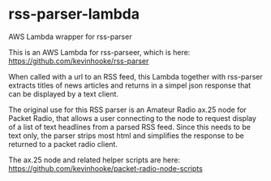 # rss-parser-lambda
AWS Lambda wrapper for rss-parser

This is an AWS Lambda for rss-parseer, which is here: https://github.com/kevinhooke/rss-parser

When called with a url to an RSS feed, this Lambda together with rss-parser extracts titles of
news articles and returns in a simpel json response that can be displayed by a text client.

The original use for this RSS parser is an Amateur Radio ax.25 node for Packet Radio, that allows
a user connecting to the node to request display of a list of text headlines from a parsed RSS
feed. Since this needs to be text only, the parser strips most html and simplifies the response
to be returned to a packet radio client.

The ax.25 node and related helper scripts are here: https://github.com/kevinhooke/packet-radio-node-scripts 
